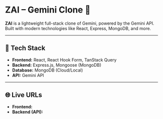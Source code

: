 # ZAI – Gemini Clone 🤖

**ZAI** is a lightweight full-stack clone of Gemini, powered by the Gemini API.  
Built with modern technologies like React, Express, MongoDB, and more.

---

## 🚀 Tech Stack

- **Frontend:** React, React Hook Form, TanStack Query
- **Backend:** Express.js, Mongoose (MongoDB)
- **Database:** MongoDB (Cloud/Local)
- **API:** Gemini API

---

## 🌐 Live URLs

- **Frontend:** 
- **Backend (API):** 